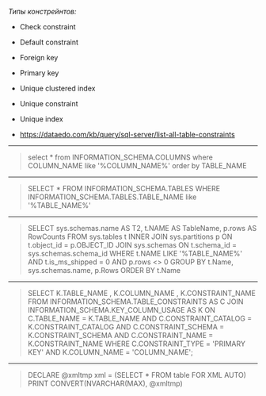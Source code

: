 *Типы констрейнтов:*

- Check constraint
- Default constraint
- Foreign key
- Primary key
- Unique clustered index
- Unique constraint
- Unique index

- https://dataedo.com/kb/query/sql-server/list-all-table-constraints
--------------------------------------------
> select * from INFORMATION_SCHEMA.COLUMNS 
> where COLUMN_NAME like '%COLUMN_NAME%' 
> order by TABLE_NAME
--------------------------------------------
> SELECT *
> FROM INFORMATION_SCHEMA.TABLES 
> WHERE INFORMATION_SCHEMA.TABLES.TABLE_NAME like '%TABLE_NAME%'
--------------------------------------------
> SELECT sys.schemas.name AS T2,
>     t.NAME AS TableName,
>     p.rows AS RowCounts
> FROM 
>     sys.tables t
> INNER JOIN 
>     sys.partitions p ON t.object_id = p.OBJECT_ID 
> JOIN sys.schemas ON t.schema_id = sys.schemas.schema_id
> WHERE 
>     t.NAME LIKE '%TABLE_NAME%' 
>     AND t.is_ms_shipped = 0
>     AND p.rows <> 0
> GROUP BY 
>     t.Name, sys.schemas.name, p.Rows
> ORDER BY 
>     t.Name
--------------------------------------------
> SELECT  K.TABLE_NAME ,
>     K.COLUMN_NAME ,
>     K.CONSTRAINT_NAME
> FROM    INFORMATION_SCHEMA.TABLE_CONSTRAINTS AS C
>         JOIN INFORMATION_SCHEMA.KEY_COLUMN_USAGE AS K ON C.TABLE_NAME = K.TABLE_NAME
>                                                          AND C.CONSTRAINT_CATALOG = K.CONSTRAINT_CATALOG
>                                                          AND C.CONSTRAINT_SCHEMA = K.CONSTRAINT_SCHEMA
>                                                          AND C.CONSTRAINT_NAME = K.CONSTRAINT_NAME
> WHERE   C.CONSTRAINT_TYPE = 'PRIMARY KEY'
>         AND K.COLUMN_NAME = 'COLUMN_NAME';
--------------------------------------------
> DECLARE @xmltmp xml = (SELECT * FROM table FOR XML AUTO)
> PRINT CONVERT(NVARCHAR(MAX), @xmltmp)
